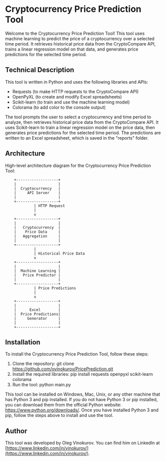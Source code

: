 # Cryptocurrency Price Prediction Tool

Welcome to the Cryptocurrency Price Prediction Tool! This tool uses machine learning to predict the price of a cryptocurrency over a selected time period. It retrieves historical price data from the CryptoCompare API, trains a linear regression model on that data, and generates price predictions for the selected time period.

## Technical Description

This tool is written in Python and uses the following libraries and APIs:

- Requests (to make HTTP requests to the CryptoCompare API)
- OpenPyXL (to create and modify Excel spreadsheets)
- Scikit-learn (to train and use the machine learning model)
- Colorama (to add color to the console output)

The tool prompts the user to select a cryptocurrency and time period to analyze, then retrieves historical price data from the CryptoCompare API. It uses Scikit-learn to train a linear regression model on the price data, then generates price predictions for the selected time period. The predictions are written to an Excel spreadsheet, which is saved in the "reports" folder.

## Architecture

High-level architecture diagram for the Cryptocurrency Price Prediction Tool:

        +-------------------+
        |                   |
        |  Cryptocurrency   |
        |     API Server    |
        |                   |
        +-------------------+
                 | HTTP Request
                 |
                 v
        +-------------------+
        |                   |
        |   Cryptocurrency  |
        |    Price Data     |
        |   Aggregation     |
        |                   |
        +-------------------+
                 |
                 | Historical Price Data
                 v
        +-------------------+
        |                   |
        |  Machine Learning |
        |   Price Predictor |
        |                   |
        +-------------------+
                 | Price Predictions
                 |
                 v
        +-------------------+
        |                   |
        |      Excel        |
        |  Price Predictions|
        |     Generator     |
        |                   |
        +-------------------+


## Installation

To install the Cryptocurrency Price Prediction Tool, follow these steps:

1. Clone the repository: git clone https://github.com/ovinokurov/PricePrediction.git
2. Install the required libraries: pip install requests openpyxl scikit-learn colorama
3. Run the tool: python main.py

This tool can be installed on Windows, Mac, Unix, or any other machine that has Python 3 and pip installed. If you do not have Python 3 or pip installed, you can download them from the official Python website: https://www.python.org/downloads/. Once you have installed Python 3 and pip, follow the steps above to install and use the tool.

## Author

This tool was developed by Oleg Vinokurov. You can find him on LinkedIn at [https://www.linkedin.com/in/vinokurov/](https://www.linkedin.com/in/vinokurov/).
